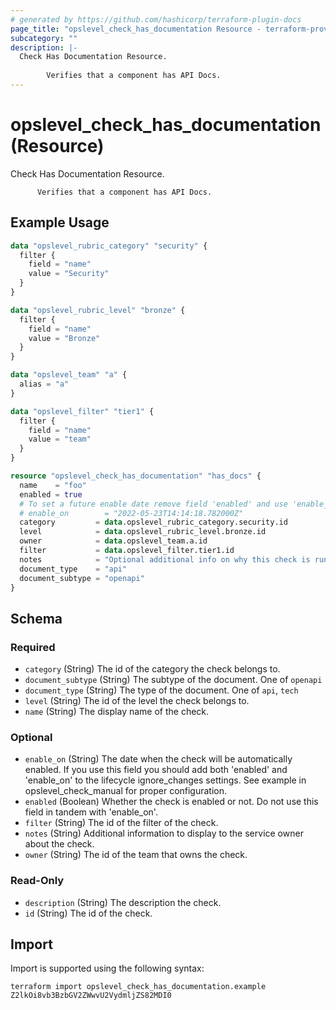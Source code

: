 ```yaml
---
# generated by https://github.com/hashicorp/terraform-plugin-docs
page_title: "opslevel_check_has_documentation Resource - terraform-provider-opslevel"
subcategory: ""
description: |-
  Check Has Documentation Resource.
  
        Verifies that a component has API Docs.
---
```


# opslevel_check_has_documentation (Resource)

Check Has Documentation Resource.
		  
		  Verifies that a component has API Docs.

## Example Usage

```terraform
data "opslevel_rubric_category" "security" {
  filter {
    field = "name"
    value = "Security"
  }
}

data "opslevel_rubric_level" "bronze" {
  filter {
    field = "name"
    value = "Bronze"
  }
}

data "opslevel_team" "a" {
  alias = "a"
}

data "opslevel_filter" "tier1" {
  filter {
    field = "name"
    value = "team"
  }
}

resource "opslevel_check_has_documentation" "has_docs" {
  name    = "foo"
  enabled = true
  # To set a future enable date remove field 'enabled' and use 'enable_on'
  # enable_on        = "2022-05-23T14:14:18.782000Z"
  category         = data.opslevel_rubric_category.security.id
  level            = data.opslevel_rubric_level.bronze.id
  owner            = data.opslevel_team.a.id
  filter           = data.opslevel_filter.tier1.id
  notes            = "Optional additional info on why this check is run or how to fix it"
  document_type    = "api"
  document_subtype = "openapi"
}
```

<!-- schema generated by tfplugindocs -->
## Schema

### Required

- `category` (String) The id of the category the check belongs to.
- `document_subtype` (String) The subtype of the document. One of `openapi`
- `document_type` (String) The type of the document. One of `api`, `tech`
- `level` (String) The id of the level the check belongs to.
- `name` (String) The display name of the check.

### Optional

- `enable_on` (String) The date when the check will be automatically enabled.
 If you use this field you should add both 'enabled' and 'enable_on' to the lifecycle ignore_changes settings.
 See example in opslevel_check_manual for proper configuration.
- `enabled` (Boolean) Whether the check is enabled or not.  Do not use this field in tandem with 'enable_on'.
- `filter` (String) The id of the filter of the check.
- `notes` (String) Additional information to display to the service owner about the check.
- `owner` (String) The id of the team that owns the check.

### Read-Only

- `description` (String) The description the check.
- `id` (String) The id of the check.

## Import

Import is supported using the following syntax:

```shell
terraform import opslevel_check_has_documentation.example Z2lkOi8vb3BzbGV2ZWwvU2VydmljZS82MDI0
```
